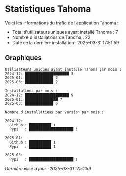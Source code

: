 # Statistiques Tahoma

Voici les informations du trafic de l'application Tahoma :
- Total d'utilisateurs uniques ayant installé Tahoma : 7
- Nombre d'installations de Tahoma : 22
- Date de la dernière installation : 2025-03-31 17:51:59

## Graphiques
```
Utilisateurs uniques ayant installé Tahoma par mois :
2024-12: ████████████████████ 3
2025-01: █████████████ 2
2025-03: █████████████ 2
```

```
Installations par mois :
2024-12: ████████████████████ 9
2025-01: ███████████████ 7
2025-03: █████████████ 6
```

```
Nombre d'installations par version par mois :

2024-12:
  Github : ██████████ 1
  Pypi   : ████████████████████ 2

2025-01:
  Github : ██████████ 1
  Pypi   : ██████████ 1

2025-03:
  Pypi   : ████████████████████ 2
```


*Dernière mise à jour : 2025-03-31 17:51:59*

